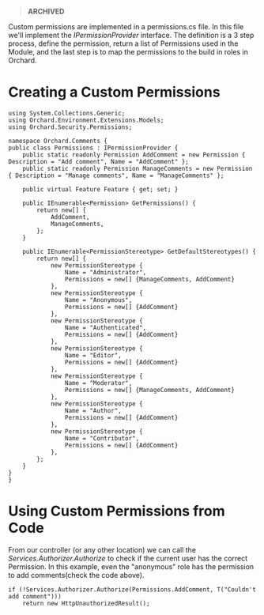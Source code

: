 > **ARCHIVED**

Custom permissions are implemented in a permissions.cs file.
In this file we'll implement the *IPermissionProvider* interface.
The definition is a 3 step process, define the permission, return a list of Permissions used in the Module, and the last step is to map the permissions to the build in roles in Orchard.

# Creating a Custom Permissions

    using System.Collections.Generic;
    using Orchard.Environment.Extensions.Models;
    using Orchard.Security.Permissions;

    namespace Orchard.Comments {
    public class Permissions : IPermissionProvider {
        public static readonly Permission AddComment = new Permission { Description = "Add comment", Name = "AddComment" };
        public static readonly Permission ManageComments = new Permission { Description = "Manage comments", Name = "ManageComments" };

        public virtual Feature Feature { get; set; }

        public IEnumerable<Permission> GetPermissions() {
            return new[] {
                AddComment,
                ManageComments,
            };
        }

        public IEnumerable<PermissionStereotype> GetDefaultStereotypes() {
            return new[] {
                new PermissionStereotype {
                    Name = "Administrator",
                    Permissions = new[] {ManageComments, AddComment}
                },
                new PermissionStereotype {
                    Name = "Anonymous",
                    Permissions = new[] {AddComment}
                },
                new PermissionStereotype {
                    Name = "Authenticated",
                    Permissions = new[] {AddComment}
                },
                new PermissionStereotype {
                    Name = "Editor",
                    Permissions = new[] {AddComment}
                },
                new PermissionStereotype {
                    Name = "Moderator",
                    Permissions = new[] {ManageComments, AddComment}
                },
                new PermissionStereotype {
                    Name = "Author",
                    Permissions = new[] {AddComment}
                },
                new PermissionStereotype {
                    Name = "Contributor",
                    Permissions = new[] {AddComment}
                },
            };
        }
    }
    }


# Using Custom Permissions from Code 

From our controller (or any other location) we can call the *Services.Authorizer.Authorize* to check if the current user has the correct Permission. In this example, even the "anonymous" role has the permission to add comments(check the code above).

    if (!Services.Authorizer.Authorize(Permissions.AddComment, T("Couldn't add comment")))
        return new HttpUnauthorizedResult();
            
